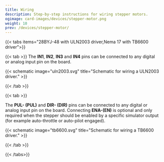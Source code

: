 ```yaml
---
title: Wiring
description: Step-by-step instructions for wiring stepper motors.
ogimage: card-images/devices/stepper-motor.png
weight: 10
prev: /devices/stepper-motor/
---
```


{{< tabs items="28BYJ-48 with ULN2003 driver,Nema 17 with TB6600 driver">}}

{{< tab >}}
The **IN1**, **IN2**, **IN3** and **IN4** pins can be connected to any digital or analog input pin on the board.

{{< schematic image="uln2003.svg" title="Schematic for wiring a ULN2003 driver." >}}

{{< /tab >}}

{{< tab >}}

The **PUL- (PUL)** and **DIR- (DIR)** pins can be connected to any digital or analog input pin on the board. Connecting **ENA-(EN)** is optional and only required when the stepper should be enabled by a specific simulator output (for example auto-throttle or auto-pilot engaged).

{{< schematic image="tb6600.svg" title="Schematic for wiring a TB6600 driver." >}}

{{< /tab >}}

{{< /tabs>}}

